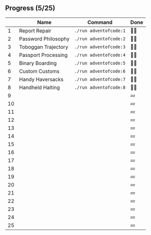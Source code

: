 ## Progress (5/25)

|     | Name | Command | Done    |
| --- | -----| ------- | ------- |
| 1   | Report Repair | `./run adventofcode:1` | :star2::star2:  |
| 2   | Password Philosophy | `./run adventofcode:2` | :star2::star2: |
| 3   | Toboggan Trajectory | `./run adventofcode:3` | :star2::star2: |
| 4   | Passport Processing | `./run adventofcode:4` | :star2::star2: |
| 5   | Binary Boarding | `./run adventofcode:5` | :star2::star2:   |
| 6   | Custom Customs | `./run adventofcode:6` | :star2::star2:   |
| 7   | Handy Haversacks | `./run adventofcode:7` | :star2::star2:   |
| 8   | Handheld Halting | `./run adventofcode:8` | :star2::star2:   |
| 9   | | | :zzz:   |
| 10  | | | :zzz:   |
| 11  | | | :zzz:   |
| 12  | | | :zzz:   |
| 13  | | | :zzz:   |
| 14  | | | :zzz:   |
| 15  | | | :zzz:   |
| 16  | | | :zzz:   |
| 17  | | | :zzz:   |
| 18  | | | :zzz:   |
| 19  | | | :zzz:   |
| 20  | | | :zzz:   |
| 21  | | | :zzz:   |
| 22  | | | :zzz:   |
| 23  | | | :zzz:   |
| 24  | | | :zzz:   |
| 25  | | | :zzz:   |
